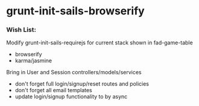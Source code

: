 # grunt-init-sails-browserify

### Wish List:

Modify grunt-init-sails-requirejs for current stack shown in fad-game-table
 - browserify
 - karma/jasmine

Bring in User and Session controllers/models/services
 - don't forget full login/signup/reset routes and policies
 - don't forget all email templates
 - update login/signup functionality to by async
